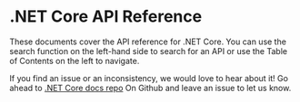 # .NET Core API Reference

These documents cover the API reference for .NET Core. You can use the search function 
on the left-hand side to search for an API or use the Table of Contents on the left to navigate.

If you find an issue or an inconsistency, we would love to hear about it! 
Go ahead to [.NET Core docs repo](https://github.com/dotnet/core-docs/) On Github and leave 
an issue to let us know.